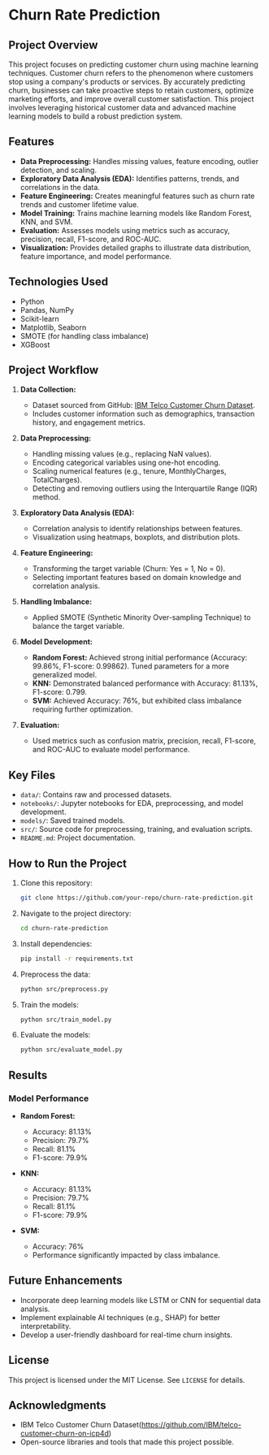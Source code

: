 # Churn Rate Prediction

## Project Overview
This project focuses on predicting customer churn using machine learning techniques. Customer churn refers to the phenomenon where customers stop using a company's products or services. By accurately predicting churn, businesses can take proactive steps to retain customers, optimize marketing efforts, and improve overall customer satisfaction. This project involves leveraging historical customer data and advanced machine learning models to build a robust prediction system.

## Features
- **Data Preprocessing:** Handles missing values, feature encoding, outlier detection, and scaling.
- **Exploratory Data Analysis (EDA):** Identifies patterns, trends, and correlations in the data.
- **Feature Engineering:** Creates meaningful features such as churn rate trends and customer lifetime value.
- **Model Training:** Trains machine learning models like Random Forest, KNN, and SVM.
- **Evaluation:** Assesses models using metrics such as accuracy, precision, recall, F1-score, and ROC-AUC.
- **Visualization:** Provides detailed graphs to illustrate data distribution, feature importance, and model performance.

## Technologies Used
- Python
- Pandas, NumPy
- Scikit-learn
- Matplotlib, Seaborn
- SMOTE (for handling class imbalance)
- XGBoost

## Project Workflow
1. **Data Collection:**
   - Dataset sourced from GitHub: [IBM Telco Customer Churn Dataset](https://github.com/IBM/telco-customer-churn-on-icp4d).
   - Includes customer information such as demographics, transaction history, and engagement metrics.

2. **Data Preprocessing:**
   - Handling missing values (e.g., replacing NaN values).
   - Encoding categorical variables using one-hot encoding.
   - Scaling numerical features (e.g., tenure, MonthlyCharges, TotalCharges).
   - Detecting and removing outliers using the Interquartile Range (IQR) method.

3. **Exploratory Data Analysis (EDA):**
   - Correlation analysis to identify relationships between features.
   - Visualization using heatmaps, boxplots, and distribution plots.

4. **Feature Engineering:**
   - Transforming the target variable (Churn: Yes = 1, No = 0).
   - Selecting important features based on domain knowledge and correlation analysis.

5. **Handling Imbalance:**
   - Applied SMOTE (Synthetic Minority Over-sampling Technique) to balance the target variable.

6. **Model Development:**
   - **Random Forest:** Achieved strong initial performance (Accuracy: 99.86%, F1-score: 0.99862). Tuned parameters for a more generalized model.
   - **KNN:** Demonstrated balanced performance with Accuracy: 81.13%, F1-score: 0.799.
   - **SVM:** Achieved Accuracy: 76%, but exhibited class imbalance requiring further optimization.

7. **Evaluation:**
   - Used metrics such as confusion matrix, precision, recall, F1-score, and ROC-AUC to evaluate model performance.

## Key Files
- `data/`: Contains raw and processed datasets.
- `notebooks/`: Jupyter notebooks for EDA, preprocessing, and model development.
- `models/`: Saved trained models.
- `src/`: Source code for preprocessing, training, and evaluation scripts.
- `README.md`: Project documentation.

## How to Run the Project
1. Clone this repository:
   ```bash
   git clone https://github.com/your-repo/churn-rate-prediction.git
   ```
2. Navigate to the project directory:
   ```bash
   cd churn-rate-prediction
   ```
3. Install dependencies:
   ```bash
   pip install -r requirements.txt
   ```
4. Preprocess the data:
   ```bash
   python src/preprocess.py
   ```
5. Train the models:
   ```bash
   python src/train_model.py
   ```
6. Evaluate the models:
   ```bash
   python src/evaluate_model.py
   ```

## Results
### Model Performance
- **Random Forest:**
  - Accuracy: 81.13%
  - Precision: 79.7%
  - Recall: 81.1%
  - F1-score: 79.9%

- **KNN:**
  - Accuracy: 81.13%
  - Precision: 79.7%
  - Recall: 81.1%
  - F1-score: 79.9%

- **SVM:**
  - Accuracy: 76%
  - Performance significantly impacted by class imbalance.

## Future Enhancements
- Incorporate deep learning models like LSTM or CNN for sequential data analysis.
- Implement explainable AI techniques (e.g., SHAP) for better interpretability.
- Develop a user-friendly dashboard for real-time churn insights.
## License
This project is licensed under the MIT License. See `LICENSE` for details.
## Acknowledgments
- IBM Telco Customer Churn Dataset(https://github.com/IBM/telco-customer-churn-on-icp4d)
- Open-source libraries and tools that made this project possible.

